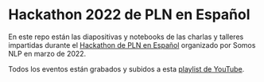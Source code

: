 # Hackathon 2022 de PLN en Español

En este repo están las diapositivas y notebooks de las charlas y talleres impartidas durante el
[Hackathon de PLN en Español](https://somosnlp.org/hackathon) organizado por Somos NLP en marzo de 2022.

Todos los eventos están grabados y subidos a esta [playlist de YouTube](https://www.youtube.com/playlist?list=PLTA-KAy8nxaAbVZ2lVcycHnJ2qEDip7hG).
